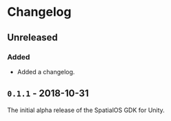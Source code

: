 # Changelog

## Unreleased

### Added

- Added a changelog.


## `0.1.1` - 2018-10-31

The initial alpha release of the SpatialOS GDK for Unity.